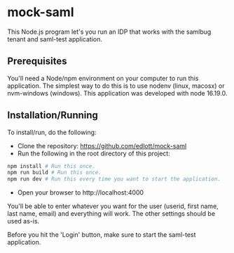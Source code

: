 # mock-saml
This Node.js program let's you run an IDP that works with the samlbug tenant and saml-test application.

## Prerequisites
You'll need a Node/npm environment on your computer to run this application.  The simplest way to
do this is to use nodenv (linux, macosx) or nvm-windows (windows).  This application was developed with
node 16.19.0.

## Installation/Running
To install/run, do the following:
* Clone the repository:  https://github.com/edlott/mock-saml
* Run the following in the root directory of this project:
```bash
npm install # Run this once.
npm run build # Run this once.
npm run dev # Run this every time you want to start the application.
```
* Open your browser to http://localhost:4000

You'll be able to enter whatever you want for the user
(userid, first name, last name, email) and everything will work.  The other settings
should be used as-is.

Before you hit the 'Login' button, make sure to start the saml-test application.

